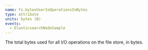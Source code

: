 ```yaml
---
name: fs.bytesUserIoOperationsInBytes
type: attribute
units: bytes (B)
events:
  - ElasticsearchNodeSample
---
```


The total bytes used for all I/O operations on the file store, in bytes.